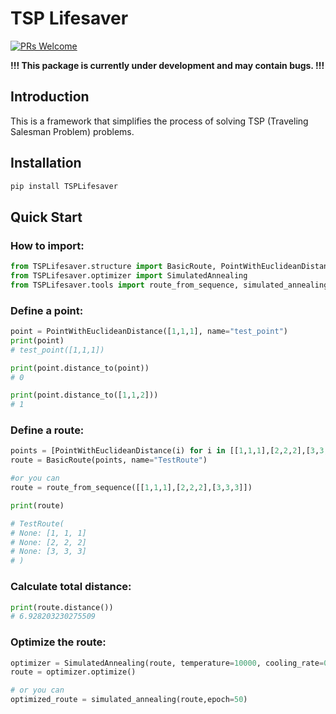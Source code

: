 # TSP Lifesaver
[![PRs Welcome](https://img.shields.io/badge/PRs-welcome-brightgreen.svg?style=flat-square)](https://makeapullrequest.com) 

**!!! This package is currently under development and may contain bugs. !!!**

## Introduction

This is a framework that simplifies the process of solving TSP (Traveling Salesman Problem) problems.

## Installation 

```python
pip install TSPLifesaver
```

## Quick Start

### How to import:
```python
from TSPLifesaver.structure import BasicRoute, PointWithEuclideanDistance
from TSPLifesaver.optimizer import SimulatedAnnealing
from TSPLifesaver.tools import route_from_sequence, simulated_annealing
```

### Define a point:
```python
point = PointWithEuclideanDistance([1,1,1], name="test_point")
print(point)
# test_point([1,1,1])

print(point.distance_to(point))
# 0

print(point.distance_to([1,1,2]))
# 1
```

### Define a route:
```python
points = [PointWithEuclideanDistance(i) for i in [[1,1,1],[2,2,2],[3,3,3]]]
route = BasicRoute(points, name="TestRoute")

#or you can
route = route_from_sequence([[1,1,1],[2,2,2],[3,3,3]])

print(route)

# TestRoute(
# None: [1, 1, 1]
# None: [2, 2, 2]
# None: [3, 3, 3]
# )
```

### Calculate total distance:
```python
print(route.distance())
# 6.928203230275509
```

### **Optimize the route:**
```python
optimizer = SimulatedAnnealing(route, temperature=10000, cooling_rate=0.003, min_temperature=1)
route = optimizer.optimize()

# or you can 
optimized_route = simulated_annealing(route,epoch=50)
```
